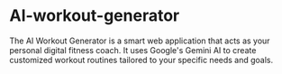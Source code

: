 # AI-workout-generator
The AI Workout Generator is a smart web application that acts as your personal digital fitness coach. It uses Google's Gemini AI to create customized workout routines tailored to your specific needs and goals.
